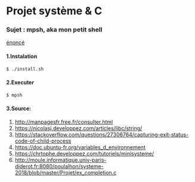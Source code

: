 # Projet système & C
### Sujet : mpsh, aka mon petit shell
[énoncé](http://moule.informatique.univ-paris-diderot.fr:8080/poulalhon/systeme-2018/blob/master/Projet/projet.md?fbclid=IwAR3ypcVoEs2U4O5sgV4aUWR-Tp4fweZAdx5B4tkvMdpXbHJqS5YMikkdBl8)

#### 1.Instalation
```bash
$ ./install.sh
```


#### 2.Executer
```bash
$ mpsh
```






#### 3.Source:
1. http://manpagesfr.free.fr/consulter.html
2. https://nicolasj.developpez.com/articles/libc/string/
3. https://stackoverflow.com/questions/27306764/capturing-exit-status-code-of-child-process
4. https://doc.ubuntu-fr.org/variables_d_environnement
5. https://chrtophe.developpez.com/tutoriels/minisysteme/
6. http://moule.informatique.univ-paris-diderot.fr:8080/poulalhon/systeme-2018/blob/master/Projet/ex_completion.c
